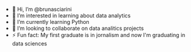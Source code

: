 - 👋 Hi, I’m @brunasciarini
- 👀 I’m interested in learning about data analytics
- 🌱 I’m currently learning Python
- 💞️ I’m looking to collaborate on data analitics projects
- ⚡ Fun fact: My first graduate is in jornalism and now I'm graduating in data sciences 

<!---
brunasciarini/brunasciarini is a ✨ special ✨ repository because its `README.md` (this file) appears on your GitHub profile.
You can click the Preview link to take a look at your changes.
--->
